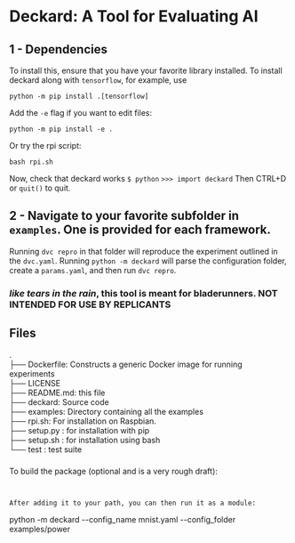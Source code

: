

# Deckard: A Tool for Evaluating AI

## 1 - Dependencies

To install this, ensure that you have your favorite library installed. To install deckard along with `tensorflow`, for example, use
```
python -m pip install .[tensorflow]
```
Add the `-e` flag if you want to edit files:
```
python -m pip install -e .
```
Or try the rpi script:
```
bash rpi.sh
```
Now, check that deckard works
```$ python```
```>>> import deckard```
Then CTRL+D or `quit()` to quit.
##  2 - Navigate to your favorite subfolder in `examples`. One is provided for each framework.
Running `dvc repro` in that folder will reproduce the experiment outlined in the `dvc.yaml`. Running 
```python -m deckard```
 will parse the configuration folder, create a `params.yaml`, and then run `dvc repro`.
### _like tears in the rain_, this tool is meant for bladerunners. NOT INTENDED FOR USE BY REPLICANTS

## Files

.  
├── Dockerfile: Constructs a generic Docker image for running experiments  
├── LICENSE  
├── README.md: this file  
├── deckard: Source code  
├── examples: Directory containing all the examples  
├── rpi.sh: For installation on Raspbian.  
├── setup.py : for installation with pip  
├── setup.sh : for installation using bash  
└── test : test suite  
 

###

To build the package (optional and is a very rough draft):

```


After adding it to your path, you can then run it as a module:

```
python -m deckard --config_name mnist.yaml --config_folder examples/power
```
